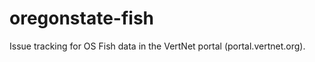 oregonstate-fish
================

Issue tracking for OS Fish data in the VertNet portal (portal.vertnet.org).
